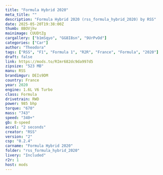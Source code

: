 ```yaml
---
title: "Formula Hybrid 2020"
meta_title: ""
description: "Formula Hybrid 2020 (rss_formula_hybrid_2020) by RSS"
date: 2025-05-20T19:38:00Z
thumb: 8BOVjhv
mainimage: CUUDtZg
cargallery: ["b1mSqyo", "GG8I8sn", "9UrPvOd"]
categories: ["Car"]
author: "Theodora"
tags: ["RSS", "F1", "Formula 1", "R2R", "France", "Formula", "2020"]
draft: false
link: https://mods.to/RImr682dc9da997d5
zipsize: "523 MB"
manu: RSS
brandimgur: DEIs9DM
country: France
year: 2020
engine: 1.6L V6 Turbo
class: Formula
drivetrain: RWD
power: 985 bhp 
torque: "670"
mass: "743"
speed: "340+"
gb: 8-speed
accel: "2 seconds"
creator: "RSS"
version: "2"
csp: "0.2.4"
carname: "Formula Hybrid 2020"
folder: "rss_formula_hybrid_2020"
livery: "Included"
r2r: 1
host: mods
---
```

